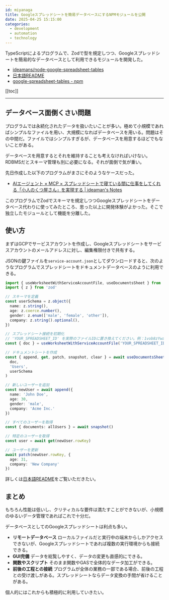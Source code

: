 ```yaml
---
id: miyanaga
title: Googleスプレッドシートを簡易データベースにするNPMモジュールを公開
date: 2025-04-25 15:15:00
categories:
  - development
  - automation
  - technology
---
```


TypeScriptによるプログラムで、Zodで型を規定しつつ、Googleスプレッドシートを簡易的なデータベースとして利用できるモジュールを開発した。

- [ideamans/node-google-spreadsheet-tables](https://github.com/ideamans/node-google-spreadsheet-tables)
- [日本語README](https://github.com/ideamans/node-google-spreadsheet-tables/blob/main/README.ja.md)
- [google-spreadsheet-tables - npm](https://www.npmjs.com/package/google-spreadsheet-tables)

[[toc]]

---

## データベース面倒くさい問題

プログラムでは永続化されたデータを扱いたいことが多い。極めて小規模であればシンプルなファイルを用い、大規模になればデータベースを用いる。問題はその中間だ。ファイルではシンプルすぎるが、データベースを用意するほどでもないことがある。

データベースを用意するとそれを維持することも考えなければいけない。RDBMSだとスキーマ管理も別に必要になる。それが面倒で気が重い。

先日作成した以下のプログラムがまさにそのようなケースだった。

- [AIエージェント × MCP × スプレッドシートで寝ている間に仕事をしてくれる「小人のくつ屋さん」を実現する | ideaman's Notes](https://notes.ideamans.com/posts/2025/agent-mcp-batch.html)

このプログラムでZodでスキーマを規定しつつGoogleスプレッドシートをデータベース代わりに使ってみたところ、思った以上に開発体験がよかった。そこで独立したモジュールとして機能を分離した。

## 使い方

まずはGCPでサービスアカウントを作成し、Googleスプレッドシートをサービスアカウントのメールアドレスに対し、編集権限付きで共有する。

JSONの鍵ファイルを`service-account.json`としてダウンロードすると、次のようなプログラムでスプレッドシートをドキュメントデータベースのように利用できる。

```typescript
import { useWorksheetWithServiceAccountFile, useDocumentsSheet } from 'google-spreadsheet-tables'
import { z } from 'zod'

// スキーマを定義
const userSchema = z.object({
  name: z.string(),
  age: z.coerce.number(),
  gender: z.enum(['male', 'female', 'other']),
  company: z.string().optional(),
})

// スプレッドシート接続を初期化
// 'YOUR_SPREADSHEET_ID' を実際のファイルIDに置き換えてください。例：1vob8zYwa2p9mLDaczN_Egn-01QjC-tC80-Y83yYMCR0
const { doc } = useWorksheetWithServiceAccountFile('YOUR_SPREADSHEET_ID', './service-account.json')

// ドキュメントシートを作成
const { append, get, patch, snapshot, clear } = await useDocumentsSheet(
  doc,
  'Users',
  userSchema
)

// 新しいユーザーを追加
const newUser = await append({
  name: 'John Doe',
  age: 30,
  gender: 'male',
  company: 'Acme Inc.'
})

// すべてのユーザーを取得
const { documents: allUsers } = await snapshot()

// 特定のユーザーを取得
const user = await get(newUser.rowKey)

// ユーザーを更新
await patch(newUser.rowKey, {
  age: 31,
  company: 'New Company'
})
```

詳しくは[日本語README](https://github.com/ideamans/node-google-spreadsheet-tables/blob/main/README.ja.md)をご覧いただきたい。

## まとめ

もちろん性能は低いし、クリティカルな要件は満たすことができないが、小規模のゆるいデータ管理であればこれで十分だ。

データベースとしてのGoogleスプレッドシートは利点も多い。

- **リモートデータベース** ローカルファイルだと実行中の端末からしかアクセスできないが、Googleスプレッドシートであれば複数の実行環境からも接続できる。
- **GUI完備** データを総覧しやすく、データの変更も直感的にできる。
- **関数やスクリプト** そのまま関数やGASで全体的なデータ加工ができる。
- **前後の工程との接続** プログラムが全体の業務の一部である場合、前後の工程との受け渡しがある。スプレッドシートならデータ変換の手間が省けることがある。

個人的にはこれからも積極的に利用していきたい。
